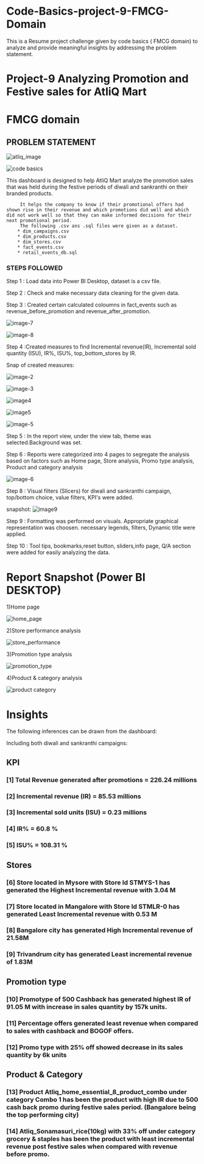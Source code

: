 
# Code-Basics-project-9-FMCG-Domain
This is a Resume project challenge given by code basics ( FMCG domain) to analyze and provide meaningful insights by addressing the problem statement.
# Project-9 Analyzing Promotion and Festive sales for AtliQ Mart

# FMCG domain

## PROBLEM STATEMENT

 ![atliq_image](https://github.com/prithvipai32/Code-Basics-project-9-FMCG-Domain/assets/160827333/99eea682-0bf7-4d1e-9297-d38f48285964)

 
![code basics](https://github.com/prithvipai32/Code-Basics-project-9-FMCG-Domain/assets/160827333/75cb54fd-4c5f-4662-985c-3d4a100f773f)

This dashboard is designed to help AtliQ Mart analyze the promotion sales that was held during the festive periods of diwali and sankranthi on their branded products.

         It helps the company to know if their promotional offers had shown rise in their revenue and which promotions did well and which did not work well so that they can make informed decisions for their next promotional period.
         The following .csv ans .sql files were given as a dataset.
        * dim_campaigns.csv
        * dim_products.csv
        * dim_stores.csv
        * fact_events.csv
        * retail_events_db.sql

### STEPS FOLLOWED 

Step 1 : Load data into Power BI Desktop, dataset is a csv file.

Step 2 : Check and make necessary data cleaning for the given data.

Step 3 : Created certain calculated coloumns in fact_events such as revenue_before_promotion and revenue_after_promotion.

![image-7](https://github.com/prithvipai32/Code-Basics-project-9-FMCG-Domain/assets/160827333/90d324fe-fc5a-4910-8a73-abf9e95eff31)

![image-8](https://github.com/prithvipai32/Code-Basics-project-9-FMCG-Domain/assets/160827333/69c2786a-6be7-4eaf-900a-409406f06679)

 Step 4 :Created measures to find Incremental revenue(IR), Incremental sold quantity (ISU), IR%, ISU%, top_bottom_stores by IR.

 Snap of created measures:

 ![image-2](https://github.com/prithvipai32/Code-Basics-project-9-FMCG-Domain/assets/160827333/5636babc-5490-4414-962e-2fc60e5619b6)

 ![image-3](https://github.com/prithvipai32/Code-Basics-project-9-FMCG-Domain/assets/160827333/fc8ae36e-e958-4137-8333-aebf2d7af7f6)

![image4](https://github.com/prithvipai32/Code-Basics-project-9-FMCG-Domain/assets/160827333/fe91aa48-baac-4f9f-8586-1ad8b2e2fc8a)

 ![image5](https://github.com/prithvipai32/Code-Basics-project-9-FMCG-Domain/assets/160827333/6a2b5627-a2bf-493e-84c2-095ea436544f)

 ![image-5](https://github.com/prithvipai32/Code-Basics-project-9-FMCG-Domain/assets/160827333/8eb6bddc-1ffd-4125-8ba4-cb40ebe698b6)

Step 5 : In the report view, under the view tab, theme was selected.Background was set.

 Step 6 : Reports were categorized into 4 pages to segregate the analysis based on factors such as Home page, Store analysis, Promo type analysis, Product and category analysis 

 ![image-6](https://github.com/prithvipai32/Code-Basics-project-9-FMCG-Domain/assets/160827333/92e40ea7-c487-4226-8fe3-f6117bc1bafe)


 Step 8 : Visual filters (Slicers) for diwali and sankranthi campaign, top/bottom choice, value filters, KPI's were added.

snapshot:
 ![image9](https://github.com/prithvipai32/Code-Basics-project-9-FMCG-Domain/assets/160827333/59efa51d-54b9-4bcc-a48c-e59f8270d515)

Step 9 : Formatting was performed on visuals. Appropriate graphical representation was choosen. necessary legends, filters, Dynamic title were applied.

 Step 10 : Tool tips, bookmarks,reset button, sliders,info page, Q/A section were added for easily analyzing the data.
 
 # Report Snapshot (Power BI DESKTOP)

 1)Home page

![home_page](https://github.com/prithvipai32/Code-Basics-project-9-FMCG-Domain/assets/160827333/78d6107e-7581-45ff-9df4-9f478ea3940d)

 2)Store performance analysis

 ![store_performance](https://github.com/prithvipai32/Code-Basics-project-9-FMCG-Domain/assets/160827333/7c2c80ef-b523-45eb-af8a-db60c348e62f)

3)Promotion type analysis

![promotion_type](https://github.com/prithvipai32/Code-Basics-project-9-FMCG-Domain/assets/160827333/30ebe657-fe48-4a95-a0eb-264e0fe870f0)

4)Product & category analysis

![product category](https://github.com/prithvipai32/Code-Basics-project-9-FMCG-Domain/assets/160827333/f7b2b44a-f797-45b5-a1cb-be5099065081)

# Insights

The following inferences can be drawn from the dashboard:

Including both diwali and sankranthi campaigns:

## KPI

### [1] Total Revenue generated after promotions = 226.24 millions
### [2] Incremental revenue (IR) = 85.53 millions
### [3] Incremental sold units (ISU) = 0.23 millions
### [4] IR% = 60.8 %
### [5] ISU% = 108.31 %

## Stores
           
### [6] Store located in Mysore with Store Id STMYS-1 has generated the Highest Incremental revenue with 3.04 M

### [7] Store located in Mangalore with Store Id STMLR-0 has generated Least Incremental revenue with 0.53 M

### [8] Bangalore  city has generated High Incremental revenue of 21.58M

### [9] Trivandrum city has generated Least incremental revenue of 1.83M

## Promotion type

### [10] Promotype of 500 Cashback has generated highest IR of 91.05 M with increase in sales quantity by 157k units.

### [11] Percentage offers generated least revenue when compared to sales with cashback and BOGOF offers. 

### [12] Promo type  with 25% off showed decrease in its sales quantity by 6k units

## Product & Category

### [13] Product Atliq_home_essential_8_product_combo  under category Combo 1 has been the product with high IR due to 500 cash back promo during festive sales period. (Bangalore being the top performing city)


### [14] Atliq_Sonamasuri_rice(10kg) with 33% off  under category grocery & staples has been the product with least  incremental revenue post festive sales when compared with revenue before promo.
